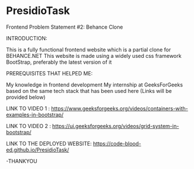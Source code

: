 # PresidioTask
Frontend Problem Statement #2: Behance Clone

INTRODUCTION:

This is a fully functional frontend website which is a partial clone for BEHANCE.NET
This website is made using a widely used css framework BootStrap, preferably the latest version of it

PREREQUISITES THAT HELPED ME:

My knowledge in frontend development
My internship at GeeksForGeeks based on the same tech stack that has been used here (Links will be provided below)

LINK TO VIDEO 1 :
https://www.geeksforgeeks.org/videos/containers-with-examples-in-bootstrap/

LINK TO VIDEO 2 :
https://ui.geeksforgeeks.org/videos/grid-system-in-bootstrap/

LINK TO THE DEPLOYED WEBSITE: 
https://code-blood-ed.github.io/PresidioTask/

-THANKYOU
